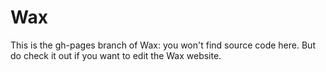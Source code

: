 # Wax

This is the gh-pages branch of Wax: you won't find source code here. But do
check it out if you want to edit the Wax website.

